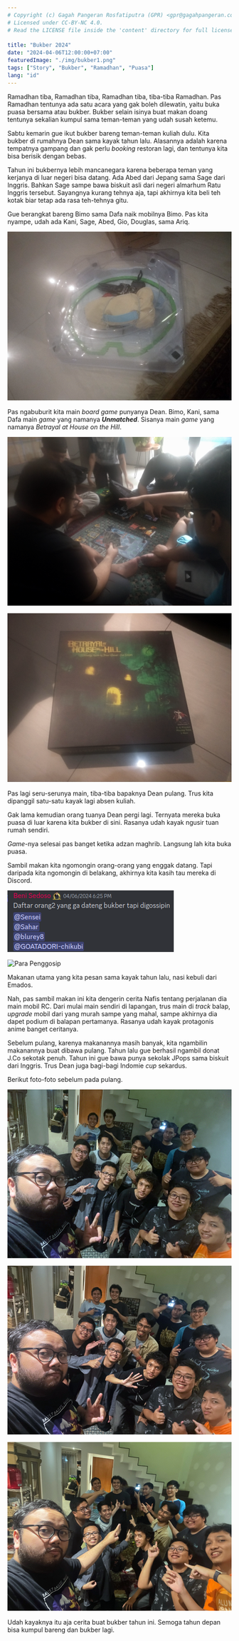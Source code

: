 ```yaml
---
# Copyright (c) Gagah Pangeran Rosfatiputra (GPR) <gpr@gagahpangeran.com>.
# Licensed under CC-BY-NC 4.0.
# Read the LICENSE file inside the 'content' directory for full license text.

title: "Bukber 2024"
date: "2024-04-06T12:00:00+07:00"
featuredImage: "./img/bukber1.png"
tags: ["Story", "Bukber", "Ramadhan", "Puasa"]
lang: "id"
---
```


Ramadhan tiba, Ramadhan tiba, Ramadhan tiba, tiba-tiba Ramadhan. Pas Ramadhan
tentunya ada satu acara yang gak boleh dilewatin, yaitu buka puasa bersama atau
bukber. Bukber selain isinya buat makan doang tentunya sekalian kumpul sama
teman-teman yang udah susah ketemu.

<!-- excerpt -->

Sabtu kemarin gue ikut bukber bareng teman-teman kuliah dulu. Kita bukber di
rumahnya Dean sama kayak tahun lalu. Alasannya adalah karena tempatnya gampang
dan gak perlu _booking_ restoran lagi, dan tentunya kita bisa berisik dengan
bebas.

Tahun ini bukbernya lebih mancanegara karena beberapa teman yang kerjanya di
luar negeri bisa datang. Ada Abed dari Jepang sama Sage dari Inggris. Bahkan
Sage sampe bawa biskuit asli dari negeri almarhum Ratu Inggris tersebut.
Sayangnya kurang tehnya aja, tapi akhirnya kita beli teh kotak biar tetap ada
rasa teh-tehnya gitu.

Gue berangkat bareng Bimo sama Dafa naik mobilnya Bimo. Pas kita nyampe, udah
ada Kani, Sage, Abed, Gio, Douglas, sama Ariq.

![Arena Beyblade](./img/beyblade.png "Kani bawa arena Beyblade")

Pas ngabuburit kita main _board game_ punyanya Dean. Bimo, Kani, sama Dafa main
_game_ yang namanya _**Unmatched**_. Sisanya main _game_ yang namanya _Betrayal
at House on the Hill_.

![Unmatched Player](./img/unmatched.png "Bermain Unmatched")

![Betrayal at House on the Hill](./img/house.png "Game ini namanya panjang sekali")

Pas lagi seru-serunya main, tiba-tiba bapaknya Dean pulang. Trus kita dipanggil
satu-satu kayak lagi absen kuliah.

Gak lama kemudian orang tuanya Dean pergi lagi. Ternyata mereka buka puasa di
luar karena kita bukber di sini. Rasanya udah kayak ngusir tuan rumah sendiri.

_Game_-nya selesai pas banget ketika adzan maghrib. Langsung lah kita buka
puasa.

Sambil makan kita ngomongin orang-orang yang enggak datang. Tapi daripada kita
ngomongin di belakang, akhirnya kita kasih tau mereka di Discord.

![Discord Chat](./img/discord.png "Pemberitahuan Gosip")

![Para Penggosip](./img/penggosip.jpg "Para Penggosip Handal")

Makanan utama yang kita pesan sama kayak tahun lalu, nasi kebuli dari Emados.

Nah, pas sambil makan ini kita dengerin cerita Nafis tentang perjalanan dia main
mobil RC. Dari mulai main sendiri di lapangan, trus main di _track_ balap,
_upgrade_ mobil dari yang murah sampe yang mahal, sampe akhirnya dia dapet
podium di balapan pertamanya. Rasanya udah kayak protagonis anime banget
ceritanya.

Sebelum pulang, karenya makanannya masih banyak, kita ngambilin makanannya buat
dibawa pulang. Tahun lalu gue berhasil ngambil donat J.Co sekotak penuh. Tahun
ini gue bawa punya sekolak JPops sama biskuit dari Inggris. Trus Dean juga
bagi-bagi Indomie _cup_ sekardus.

Berikut foto-foto sebelum pada pulang.

![Foto Bareng 1](./img/bukber1.png "Wajah-wajah bahagia")

![Foto Bareng 2](./img/bukber2.png "Tangan 5 jari agar tidak mengandung unsur politik")

![Foto Bareng 3](./img/bukber3.png "Menunjuk Nafis sang anime protagonis")

Udah kayaknya itu aja cerita buat bukber tahun ini. Semoga tahun depan bisa
kumpul bareng dan bukber lagi.
